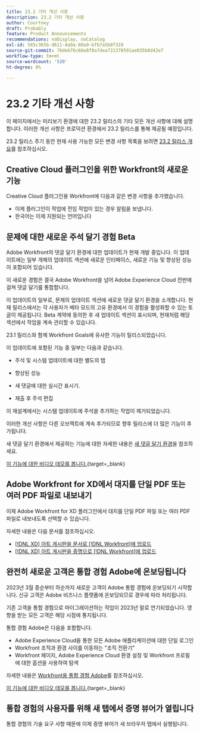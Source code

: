```yaml
---
title: 23.2 기타 개선 사항
description: 23.2 기타 개선 사항
author: Courtney
draft: Probably
feature: Product Announcements
recommendations: noDisplay, noCatalog
exl-id: 565c365b-d611-4a9a-80a9-bfb7a5b0f319
source-git-commit: 76deb76c66e8f8a7dea721378591ae035b8d42e7
workflow-type: tm+mt
source-wordcount: '520'
ht-degree: 0%

---
```


# 23.2 기타 개선 사항

이 페이지에서는 미리보기 환경에 대한 23.2 릴리스의 기타 모든 개선 사항에 대해 설명합니다. 이러한 개선 사항은 프로덕션 환경에서 23.2 릴리스를 통해 제공될 예정입니다.

23.2 릴리스 주기 동안 현재 사용 가능한 모든 변경 사항 목록을 보려면 [23.2 릴리스 개요](/help/quicksilver/product-announcements/product-releases/23.2-release-activity/23-2-release-overview.md)를 참조하십시오.

## Creative Cloud 플러그인을 위한 Workfront의 새로운 기능

Creative Cloud 플러그인용 Workfront에 다음과 같은 변경 사항을 추가했습니다.

* 이제 플러그인이 작업에 전임 작업이 있는 경우 알림을 보냅니다.
* 한국어는 이제 지원되는 언어입니다

## 문제에 대한 새로운 주석 달기 경험 Beta

Adobe Workfront의 댓글 달기 환경에 대한 업데이트가 현재 개발 중입니다. 이 업데이트에는 일부 개체의 업데이트 섹션에 새로운 인터페이스, 새로운 기능 및 향상된 성능이 포함되어 있습니다.

이 새로운 경험은 결국 Adobe Workfront을 넘어 Adobe Experience Cloud 전반에 걸쳐 댓글 달기를 통합합니다.

이 업데이트의 일부로, 문제의 업데이트 섹션에 새로운 댓글 달기 환경을 소개합니다. 현재 릴리스에서는 각 사용자가 베타 모드의 고유 환경에서 이 경험을 활성화할 수 있는 토글이 제공됩니다. Beta 계약에 동의한 후 새 업데이트 섹션이 표시되며, 현재처럼 해당 섹션에서 작업을 계속 관리할 수 있습니다.

23.1 릴리스와 함께 Workfront Goals에 유사한 기능이 릴리스되었습니다.

이 업데이트에 포함된 기능 중 일부는 다음과 같습니다.

* 주석 및 시스템 업데이트에 대한 별도의 탭

* 향상된 성능

* 새 댓글에 대한 실시간 표시기.

* 제출 후 주석 편집

이 재설계에서는 시스템 업데이트에 주석을 추가하는 작업이 제거되었습니다.

이러한 개선 사항은 다른 오브젝트에 계속 추가되므로 향후 릴리스에 더 많은 기능이 추가됩니다.

새 댓글 달기 환경에서 제공하는 기능에 대한 자세한 내용은 [새 댓글 달기 환경](../../betas/new-commenting-experience-beta/unified-commenting-experience.md)을 참조하세요.

[이 기능에 대한 비디오 데모를 봅니다.](https://video.tv.adobe.com/v/3416962/){target=_blank}

## Adobe Workfront for XD에서 대지를 단일 PDF 또는 여러 PDF 파일로 내보내기

이제 Adobe Workfront for XD 플러그인에서 대지를 단일 PDF 파일 또는 여러 PDF 파일로 내보내도록 선택할 수 있습니다.

자세한 내용은 다음 문서를 참조하십시오.

* [ [!DNL XD] 아트 게시판을 문서로  [!DNL Workfront]에 업로드](/help/quicksilver/workfront-integrations-and-apps/adobe-workfront-for-creative-cloud/wf-adobe-xd-docs.md)
* [ [!DNL XD] 아트 게시판을 증명으로  [!DNL Workfront]에 업로드](/help/quicksilver/workfront-integrations-and-apps/adobe-workfront-for-creative-cloud/wf-adobe-xd-proofs.md)

## 완전히 새로운 고객은 통합 경험 Adobe에 온보딩됩니다

2023년 3월 중순부터 하순까지 새로운 고객이 Adobe 통합 경험에 온보딩되기 시작합니다. 신규 고객은 Adobe 비즈니스 플랫폼에 온보딩되므로 경우에 따라 처리됩니다.

기존 고객을 통합 경험으로 마이그레이션하는 작업이 2023년 말로 연기되었습니다. 영향을 받는 모든 고객은 해당 시점에 통지됩니다.

통합 경험 Adobe은 다음을 포함합니다.

* Adobe Experience Cloud을 통한 모든 Adobe 애플리케이션에 대한 단일 로그인
* Workfront 조직과 환경 사이를 이동하는 &quot;조직 전환기&quot;
* Workfront 페이지, Adobe Experience Cloud 환경 설정 및 Workfront 프로필에 대한 옵션을 사용하여 탐색

자세한 내용은 [Workfront용 통합 경험 Adobe](/help/quicksilver/workfront-basics/navigate-workfront/workfront-navigation/adobe-unified-experience.md)를 참조하십시오.

[이 기능에 대한 비디오 데모를 봅니다.](https://video.tv.adobe.com/v/3412388/){target=_blank}

## 통합 경험의 사용자를 위해 새 탭에서 증명 뷰어가 열립니다

통합 경험의 기술 요구 사항 때문에 이제 증명 뷰어가 새 브라우저 탭에서 실행됩니다.
